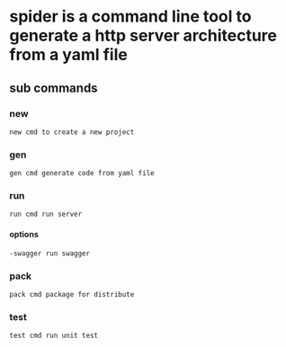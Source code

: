 # spider is a command line tool to generate a http server architecture from a yaml file

## sub commands

### new

    new cmd to create a new project 

### gen

    gen cmd generate code from yaml file

### run

    run cmd run server

#### options

    -swagger run swagger

### pack

    pack cmd package for distribute

### test

    test cmd run unit test
